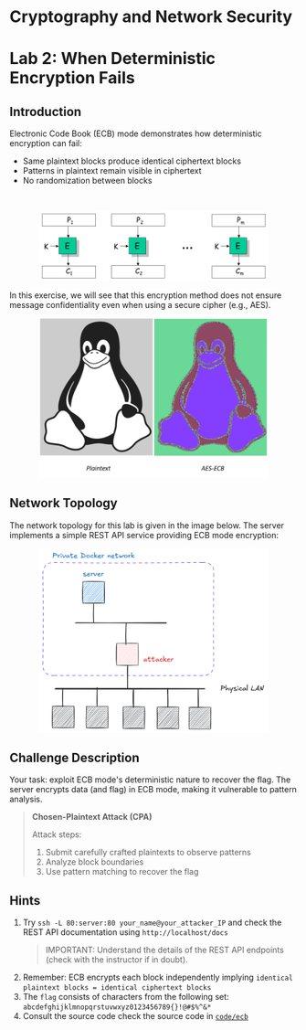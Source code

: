 # Cryptography and Network Security <!-- omit in toc -->

# Lab 2: When Deterministic Encryption Fails <!-- omit in toc -->

## Introduction

Electronic Code Book (ECB) mode demonstrates how deterministic encryption can fail:
- Same plaintext blocks produce identical ciphertext blocks
- Patterns in plaintext remain visible in ciphertext
- No randomization between blocks

<br/>
<p align="center">
<img src="../img/ecb.png" alt="ECB encryption" width="400px" height="auto"/>
<br>
</p>
In this exercise, we will see that this encryption method does not ensure message confidentiality even when using a secure cipher (e.g., AES).

<br/>
<p align="center">
<img src="../img/tux_ecb.png" alt="Deterministic encryption" width="400px" height="auto"/>
</p>

## Network Topology

The network topology for this lab is given in the image below. The server implements a simple REST API service providing ECB mode encryption:

<p align="center">
  <img src="../img/lab_topology_server_only.png" width="400px" height="auto"/>
</p>

## Challenge Description

Your task: exploit ECB mode's deterministic nature to recover the flag. The server encrypts data (and flag) in ECB mode, making it vulnerable to pattern analysis.

> **Chosen-Plaintext Attack (CPA)**
>
> Attack steps:
>   1. Submit carefully crafted plaintexts to observe patterns
>   2. Analyze block boundaries
>   3. Use pattern matching to recover the flag

## Hints

1. Try `ssh -L 80:server:80 your_name@your_attacker_IP` and check the REST API documentation using `http://localhost/docs`
    > IMPORTANT: Understand the details of the REST API endpoints (check with the instructor if in doubt).
2. Remember: ECB encrypts each block independently implying `identical plaintext blocks = identical ciphertext blocks`
3. The `flag` consists of characters from the following set: `abcdefghijklmnopqrstuvwxyz0123456789{}!@#$%^&*`
4. Consult the source code check the source code in [`code/ecb`](../code/ecb)
